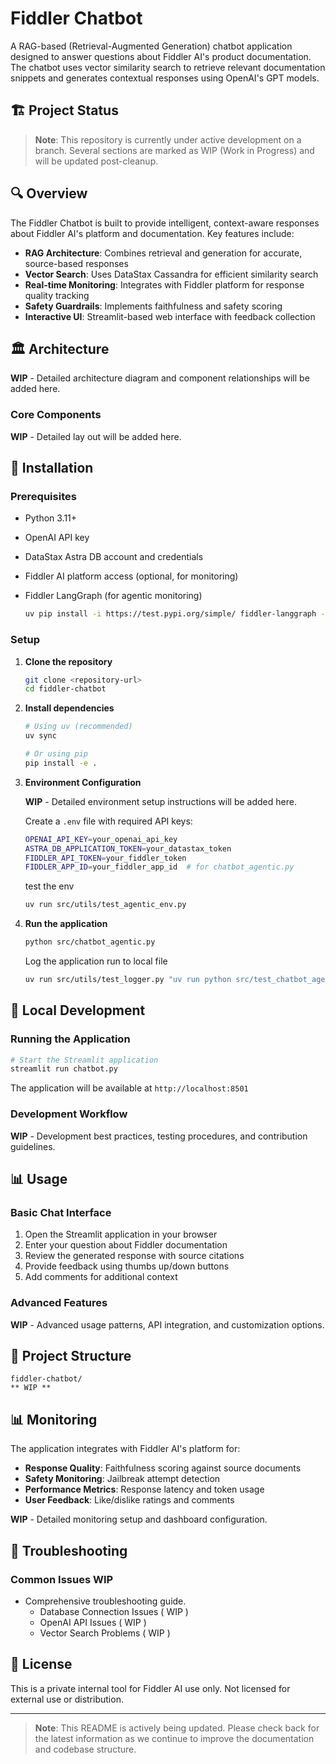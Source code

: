 # Fiddler Chatbot

A RAG-based (Retrieval-Augmented Generation) chatbot application designed to answer questions about Fiddler AI's product documentation. The chatbot uses vector similarity search to retrieve relevant documentation snippets and generates contextual responses using OpenAI's GPT models.

## 🏗️ Project Status

> **Note**: This repository is currently under active development on a branch. Several sections are marked as WIP (Work in Progress) and will be updated post-cleanup.

## 🔍 Overview

The Fiddler Chatbot is built to provide intelligent, context-aware responses about Fiddler AI's platform and documentation. Key features include:

- **RAG Architecture**: Combines retrieval and generation for accurate, source-based responses
- **Vector Search**: Uses DataStax Cassandra for efficient similarity search
- **Real-time Monitoring**: Integrates with Fiddler platform for response quality tracking
- **Safety Guardrails**: Implements faithfulness and safety scoring
- **Interactive UI**: Streamlit-based web interface with feedback collection

## 🏛️ Architecture

**WIP** - Detailed architecture diagram and component relationships will be added here.

### Core Components

**WIP** - Detailed lay out will be added here.

## 🚀 Installation

### Prerequisites

- Python 3.11+
- OpenAI API key
- DataStax Astra DB account and credentials
- Fiddler AI platform access (optional, for monitoring)
- Fiddler LangGraph (for agentic monitoring)

   ```bash
   uv pip install -i https://test.pypi.org/simple/ fiddler-langgraph --prerelease=allow
   ```

### Setup

1. **Clone the repository**

   ```bash
   git clone <repository-url>
   cd fiddler-chatbot
   ```

2. **Install dependencies**

   ```bash
   # Using uv (recommended)
   uv sync

   # Or using pip
   pip install -e .
   ```

3. **Environment Configuration**

    **WIP** - Detailed environment setup instructions will be added here.

    Create a `.env` file with required API keys:

   ```bash
   OPENAI_API_KEY=your_openai_api_key
   ASTRA_DB_APPLICATION_TOKEN=your_datastax_token
   FIDDLER_API_TOKEN=your_fiddler_token
   FIDDLER_APP_ID=your_fiddler_app_id  # for chatbot_agentic.py
   ```

   test the env

   ```bash
   uv run src/utils/test_agentic_env.py
   ```

4. **Run the application**

   ```bash
   python src/chatbot_agentic.py
   ```

   Log the application run to local file

   ```bash
   uv run src/utils/test_logger.py "uv run python src/test_chatbot_agentic.py" "src/test_chatbot_agentic.py"
   ```

## 🔧 Local Development

### Running the Application

```bash
# Start the Streamlit application
streamlit run chatbot.py
```

The application will be available at `http://localhost:8501`

### Development Workflow

**WIP** - Development best practices, testing procedures, and contribution guidelines.

## 📊 Usage

### Basic Chat Interface

1. Open the Streamlit application in your browser
2. Enter your question about Fiddler documentation
3. Review the generated response with source citations
4. Provide feedback using thumbs up/down buttons
5. Add comments for additional context

### Advanced Features

**WIP** - Advanced usage patterns, API integration, and customization options.

## 📁 Project Structure

```bash-tree
fiddler-chatbot/
** WIP **
```

## 📊 Monitoring

The application integrates with Fiddler AI's platform for:

- **Response Quality**: Faithfulness scoring against source documents
- **Safety Monitoring**: Jailbreak attempt detection
- **Performance Metrics**: Response latency and token usage
- **User Feedback**: Like/dislike ratings and comments

**WIP** - Detailed monitoring setup and dashboard configuration.

## 🔧 Troubleshooting

### Common Issues **WIP**

- Comprehensive troubleshooting guide.
  - Database Connection Issues ( WIP )
  - OpenAI API Issues ( WIP )
  - Vector Search Problems ( WIP )

## 📄 License

This is a private internal tool for Fiddler AI use only. Not licensed for external use or distribution.

---

> **Note**: This README is actively being updated. Please check back for the latest information as we continue to improve the documentation and codebase structure.
